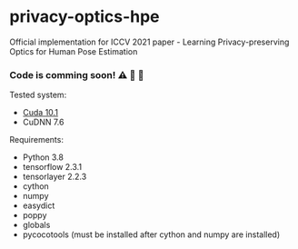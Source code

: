 # privacy-optics-hpe
Official implementation for ICCV 2021 paper - Learning Privacy-preserving Optics for Human Pose Estimation


### Code is comming soon! :warning: :construction: :construction_worker:

Tested system:
- [Cuda 10.1](https://www.tensorflow.org/install/source?hl=es-419#gpu)
- CuDNN 7.6

Requirements:
- Python 3.8
- tensorflow 2.3.1
- tensorlayer 2.2.3
- cython
- numpy
- easydict
- poppy
- globals
- pycocotools (must be installed after cython and numpy are installed)


